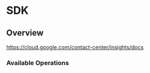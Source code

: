 # SDK

## Overview

<https://cloud.google.com/contact-center/insights/docs>
### Available Operations

